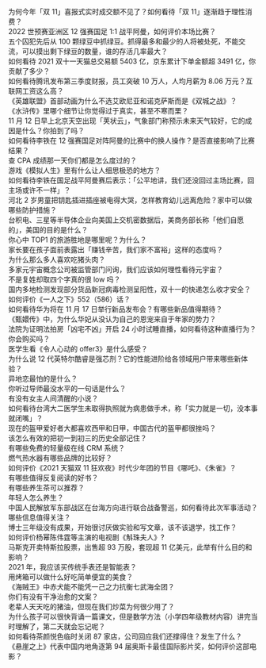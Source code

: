 为何今年「双 11」喜报式实时成交额不见了？如何看待「双 11」逐渐趋于理性消费？  
2022 世预赛亚洲区 12 强赛国足 1:1 战平阿曼，如何评价本场比赛？  
五个囚犯先后从 100 颗绿豆中抓绿豆。抓得最多和最少的人将被处死，不能交流，可以摸出剩下绿豆的数量，谁的存活几率最大？  
如何看待 2021 双十一天猫总交易额 5403 亿，京东累计下单金额超 3491 亿，你贡献了多少？  
如何看待腾讯发布第三季度财报，员工突破 10 万人，人均月薪为 8.06 万元？互联网工资这么高？  
《英雄联盟》首部动画为什么不选艾欧尼亚和诺克萨斯而是《双城之战》？  
《水浒传》里哪个细节让你觉得过于真实，甚至不寒而栗？  
11 月 12 日早上北京天空出现「荚状云」，气象部门称预示未来天气较好，它的成因是什么？你拍到了吗？  
如何看待李铁在 12 强赛国足对阵阿曼的比赛中的换人操作？是否直接影响了比赛结果？  
查 CPA 成绩那一天你们都是怎么度过的？  
游戏《模拟人生》里有什么让人细思极恐的地方？  
如何看待李铁在国足战平阿曼赛后表示：「公平地讲，我们还没回过主场比赛，回主场或许不一样」？  
河北 2 岁男童把钥匙插进插座被电得大哭，怎样教育幼儿远离危险？家中可以做哪些防护措施？  
台积电、三星等半导体企业向美国上交机密数据后，美商务部长称「他们自愿的」，美国的目的是什么？  
你心中 TOP1 的旅游胜地是哪里呢？为什么？  
家长要在孩子面前表露出「赚钱辛苦，我们家不富裕」这样的态度吗？  
为什么那么多人喜欢吃猪头肉？  
多家元宇宙概念公司被监管部门问询，我们应该如何理性看待元宇宙？  
不是复姓却取四个字真的很 low 吗？  
国内多地检测发现部分货品新冠病毒检测呈阳性，双十一的快递怎么收才安全？  
如何评价《一人之下》552（586）话？  
如何看待华为将在 11 月 17 日举行新品发布会？有哪些新品值得期待？  
《甄嬛传》中，为什么华妃从没认为自己的恩宠来自于年家的势力？  
法院为证明法拍房「凶宅不凶」开启 24 小时试睡直播，如何看待这种直播行为？你会购买吗？  
医学生看《令人心动的 offer3》是什么感受？  
为什么说 12 代英特尔酷睿是强芯剂？它的性能进阶给各领域用户带来哪些新体验？  
异地恋最怕的是什么？  
你听过导师最没水平的一句话是什么？  
有没有女主人间清醒的小说？  
如何看待台湾大二医学生未取得执照就为病患做手术，称「实力就是一切，没本事就闭嘴」？  
现在的盔甲爱好者大都喜欢西甲和日甲，中国古代的盔甲都很挫吗？  
该怎么有效的把初一到初三的历史全部记住？  
有哪些免费的轻量级在线 CRM 系统？  
燃气热水器有哪些品牌的比较好？  
如何评价《2021 天猫双 11 狂欢夜》时代少年团的节目《哪吒》、《朱雀》？  
有哪些值得反复阅读的好书？  
有哪些养生茶可以推荐？  
年轻人怎么养生？  
中国人民解放军东部战区在台海方向进行联合战备警巡，如何看待此次军事活动？哪些信息值得关注？  
博士三年级没有成果，开始很讨厌做实验和写文章，该不该退学，找工作？  
如何评价杨幂陈伟霆等主演的电视剧《斛珠夫人》?  
马斯克开卖特斯拉股票，出售超 93 万股，套现超 11 亿美元，此举有什么目的和影响？  
2021 年，我应该买传统手表还是智能表？  
用烤箱可以做什么好吃简单便宜的美食？  
《海贼王》中赤犬能不能凭一己之力抗衡七武海全团？  
你们有没有干净治愈的文案？  
老辈人天天吃的猪油，但现在我们炒菜为何很少用了？  
为什么孩子可以很快背诵一篇课文，但是数学方法（小学四年级教材内容）讲完当时理解了，第二天就会忘记呢？  
如何看待茶颜悦色临时关闭 87 家店，公司回应我们还撑得住？发生了什么？  
《悬崖之上》代表中国内地角逐第 94 届奥斯卡最佳国际影片奖，如何评价这部电影？  
